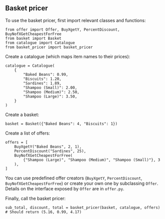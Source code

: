 ## Basket pricer

To use the basket pricer, first import relevant classes and functions:

    from offer import Offer, BuyXgetY, PercentDiscount, BuyNofXGetCheapestForFree
    from basket import Basket
    from catalogue import Catalogue
    from basket_pricer import basket_pricer

Create a catalogue (which maps item names to their prices):

    catalogue = Catalogue(
        {
            "Baked Beans": 0.99,
            "Biscuits": 1.20,
            "Sardines": 1.89,
            "Shampoo (Small)": 2.00,
            "Shampoo (Medium)": 2.50,
            "Shampoo (Large)": 3.50,
        }
    )

Create a basket:

    basket = Basket({"Baked Beans": 4, "Biscuits": 1})

Create a list of offers:

    offers = [
        BuyXgetY("Baked Beans", 2, 1),
        PercentDiscount("Sardines", 25),
        BuyNofXGetCheapestForFree(
            {"Shampoo (Large)", "Shampoo (Medium)", "Shampoo (Small)"}, 3
        ),
    ]

You can use predefined offer creators (`BuyXgetY`, `PercentDiscount`,
`BuyNofXGetCheapestForFree`) or create your own one by subclassing `Offer`.
Details on the interface exposed by `Offer` are in `offer.py`.

Finally, call the basket pricer:

    sub_total, discount, total = basket_pricer(basket, catalogue, offers)
    # Should return (5.16, 0.99, 4.17)
